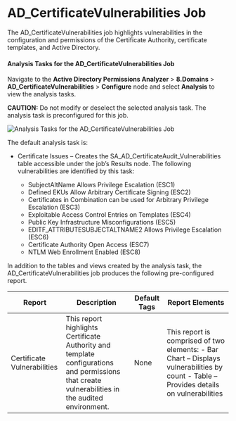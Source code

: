 # AD_CertificateVulnerabilities Job

The AD_CertificateVulnerabilities job highlights vulnerabilities in the configuration and
permissions of the Certificate Authority, certificate templates, and Active Directory.

#### Analysis Tasks for the AD_CertificateVulnerabilities Job

Navigate to the **Active Directory Permissions Analyzer** > **8.Domains** >
**AD_CertificateVulnerabilities** > **Configure** node and select **Analysis** to view the analysis
tasks.

**CAUTION:** Do not modify or deselect the selected analysis task. The analysis task is
preconfigured for this job.

![Analysis Tasks for the AD_CertificateVulnerabilities Job](/img/product_docs/accessanalyzer/solutions/activedirectorypermissionsanalyzer/domains/certificatevulnerabilitiesanalysis.webp)

The default analysis task is:

- Certificate Issues – Creates the SA_AD_CertificateAudit_Vulnerabilities table accessible under the
  job’s Results node. The following vulnerabilities are identified by this task:

  - SubjectAltName Allows Privilege Escalation (ESC1)
  - Defined EKUs Allow Arbitrary Certificate Signing (ESC2)
  - Certificates in Combination can be used for Arbitrary Privilege Escalation (ESC3)
  - Exploitable Access Control Entries on Templates (ESC4)
  - Public Key Infrastructure Misconfigurations (ESC5)
  - EDITF_ATTRIBUTESUBJECTALTNAME2 Allows Privilege Escalation (ESC6)
  - Certificate Authority Open Access (ESC7)
  - NTLM Web Enrollment Enabled (ESC8)

In addition to the tables and views created by the analysis task, the AD_CertificateVulnerabilities
job produces the following pre-configured report.

| Report                      | Description                                                                                                                                      | Default Tags | Report Elements                                                                                                                         |
| --------------------------- | ------------------------------------------------------------------------------------------------------------------------------------------------ | ------------ | --------------------------------------------------------------------------------------------------------------------------------------- |
| Certificate Vulnerabilities | This report highlights Certificate Authority and template configurations and permissions that create vulnerabilities in the audited environment. | None         | This report is comprised of two elements: - Bar Chart – Displays vulnerabilities by count - Table – Provides details on vulnerabilities |
